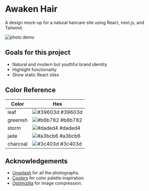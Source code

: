 # **Awaken Hair**

A design mock-up for a natural haircare site using React, next.js, and Tailwind.

![photo demo](./public/fullsite.png)

## Goals for this project

- Natural and modern but youthful brand identity
- Highlight functionality
- Show static React sites

## Color Reference

| Color    | Hex                                                              |
| -------- | ---------------------------------------------------------------- |
| leaf     | ![#39603d](https://via.placeholder.com/10/39603d?text=+) #39603d |
| greenish | ![#b6b782](https://via.placeholder.com/10/b6b782?text=+) #b6b782 |
| storm    | ![#daded4](https://via.placeholder.com/10/daded4?text=+) #daded4 |
| jade     | ![#a3bcb6](https://via.placeholder.com/10/a3bcb6?text=+) #a3bcb6 |
| charcoal | ![#3c403d](https://via.placeholder.com/10/3c403d?text=+) #3c403d |

## **Acknowledgements**

- [Unsplash](https://unsplash.com/) for all the photographs.
- [Coolers](https://coolors.co/) for color palette inspiration.
- [Optimizilla](https://imagecompressor.com/) for image compression.
